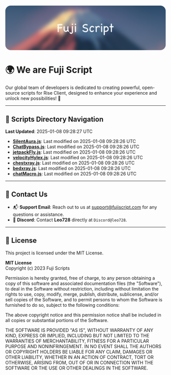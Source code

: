 ![Banner](.github/b.webp)

# 🌍 **We are Fuji Script**

Our global team of developers is dedicated to creating powerful, open-source scripts for Rise Client, designed to enhance your experience and unlock new possibilities! 🌟

---
<!-- SCRIPTS_NAVIGATION_START -->
## 📂 **Scripts Directory Navigation**

**Last Updated**: 2025-01-08 09:28:27 UTC

- **[SilentAura.js](scripts/SilentAura.js)**: Last modified on 2025-01-08 09:28:26 UTC
- **[ChatBypass.js](scripts/ChatBypass.js)**: Last modified on 2025-01-08 09:28:26 UTC
- **[jetpackFly.js](scripts/jetpackFly.js)**: Last modified on 2025-01-08 09:28:26 UTC
- **[velocityHylex.js](scripts/velocityHylex.js)**: Last modified on 2025-01-08 09:28:26 UTC
- **[chestxray.js](scripts/chestxray.js)**: Last modified on 2025-01-08 09:28:26 UTC
- **[bedxray.js](scripts/bedxray.js)**: Last modified on 2025-01-08 09:28:26 UTC
- **[chatMacro.js](scripts/chatMacro.js)**: Last modified on 2025-01-08 09:28:26 UTC

<!-- SCRIPTS_NAVIGATION_END -->

---

## 💬 **Contact Us**  
- 📬 **Support Email**: Reach out to us at [support@fujiscript.com](mailto:support@fujiscript.com) for any questions or assistance.  
- 💬 **Discord**: Contact **Leo728** directly at `Discord@leo728`.

---

## 📜 **License**

This project is licensed under the MIT License.  

**MIT License**  
Copyright (c) 2023 Fuji Scripts  

Permission is hereby granted, free of charge, to any person obtaining a copy of this software and associated documentation files (the "Software"), to deal in the Software without restriction, including without limitation the rights to use, copy, modify, merge, publish, distribute, sublicense, and/or sell copies of the Software, and to permit persons to whom the Software is furnished to do so, subject to the following conditions:  

The above copyright notice and this permission notice shall be included in all copies or substantial portions of the Software.  

THE SOFTWARE IS PROVIDED "AS IS", WITHOUT WARRANTY OF ANY KIND, EXPRESS OR IMPLIED, INCLUDING BUT NOT LIMITED TO THE WARRANTIES OF MERCHANTABILITY, FITNESS FOR A PARTICULAR PURPOSE AND NONINFRINGEMENT. IN NO EVENT SHALL THE AUTHORS OR COPYRIGHT HOLDERS BE LIABLE FOR ANY CLAIM, DAMAGES OR OTHER LIABILITY, WHETHER IN AN ACTION OF CONTRACT, TORT OR OTHERWISE, ARISING FROM, OUT OF OR IN CONNECTION WITH THE SOFTWARE OR THE USE OR OTHER DEALINGS IN THE SOFTWARE.  
